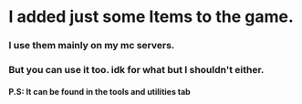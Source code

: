 # I added just some Items to the game.

### I use them mainly on my mc servers. 
### But you can use it too. idk for what but I shouldn't either.

#### P.S: It can be found in the tools and utilities tab
